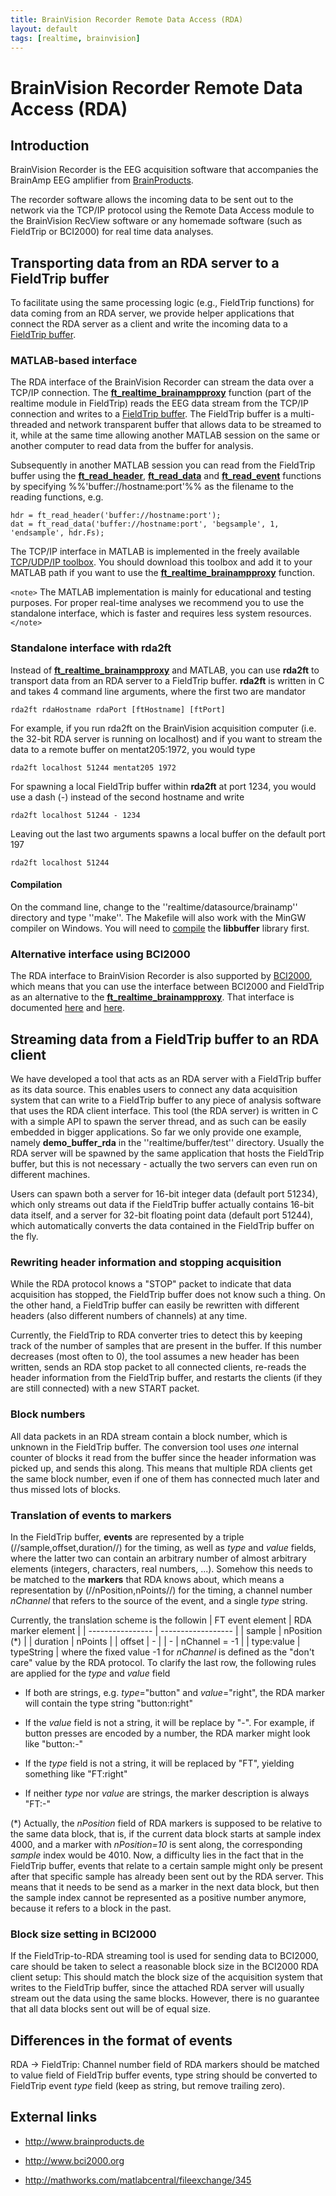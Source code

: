 ```yaml
---
title: BrainVision Recorder Remote Data Access (RDA)
layout: default
tags: [realtime, brainvision]
---
```


# BrainVision Recorder Remote Data Access (RDA)

## Introduction

BrainVision Recorder is the EEG acquisition software that accompanies the BrainAmp EEG amplifier from [BrainProducts](http://www.brainproducts.com/). 

The recorder software allows the incoming data to be sent out to the network via the TCP/IP protocol using the Remote Data Access module to the BrainVision RecView software or any homemade software (such as FieldTrip or BCI2000) for real time data analyses.

## Transporting data from an RDA server to a FieldTrip buffer

To facilitate using the same processing logic (e.g., FieldTrip functions) for data coming from an RDA server, we provide helper applications that connect the RDA server as a client and write the incoming data to a [FieldTrip buffer](/development/realtime/buffer).

### MATLAB-based interface

The RDA interface of the BrainVision Recorder can stream the data over a TCP/IP connection. The **[ft_realtime_brainampproxy](/reference/ft_realtime_brainampproxy)** function (part of the realtime module in FieldTrip) reads the EEG data stream from the TCP/IP connection and writes to a [FieldTrip buffer](/development/realtime). The FieldTrip buffer is a multi-threaded and network transparent buffer that allows data to be streamed to it, while at the same time allowing another MATLAB session on the same or another computer to read data from the buffer for analysis.

Subsequently in another MATLAB session you can read from the FieldTrip buffer using the **[ft_read_header](/reference/ft_read_header)**, **[ft_read_data](/reference/ft_read_data)** and **[ft_read_event](/reference/ft_read_event)** functions by specifying %%'buffer://hostname:port'%% as the filename to the reading functions, e.g. 

    hdr = ft_read_header('buffer://hostname:port');
    dat = ft_read_data('buffer://hostname:port', 'begsample', 1, 'endsample', hdr.Fs);

The TCP/IP interface in MATLAB is implemented in the freely available [TCP/UDP/IP toolbox](http://mathworks.com/matlabcentral/fileexchange/345). You should download this toolbox and add it to your MATLAB path if you want to use the **[ft_realtime_brainampproxy](/reference/ft_realtime_brainampproxy)** function. 

`<note>`
The MATLAB implementation is mainly for educational and testing purposes. For proper real-time analyses we recommend you to use the standalone interface, which is faster and requires less  system resources. 
`</note>`

### Standalone interface with rda2ft

Instead of **[ft_realtime_brainampproxy](/reference/ft_realtime_brainampproxy)** and MATLAB, you can use **rda2ft** to transport data from an RDA server to a FieldTrip buffer. **rda2ft** is written in C and takes 4 command line arguments, where the first two are mandator

    rda2ft rdaHostname rdaPort [ftHostname] [ftPort]

For example, if you run rda2ft on the BrainVision acquisition computer (i.e. the 32-bit RDA server is running on localhost) and if you want to stream the data to a remote buffer on mentat205:1972, you would type

    rda2ft localhost 51244 mentat205 1972
    
For spawning a local FieldTrip buffer within **rda2ft** at port 1234, you would use a dash (-) instead of the second hostname and write

    rda2ft localhost 51244 - 1234
    
Leaving out the last two arguments spawns a local buffer on the default port 197

    rda2ft localhost 51244

#### Compilation

On the command line, change to the ''realtime/datasource/brainamp'' directory and type ''make''. The Makefile will also work with the MinGW compiler on
Windows. You will need to  [compile](/development/realtime/reference_implementation#compiling_the_code) the **libbuffer** library first.

### Alternative interface using BCI2000

The RDA interface to BrainVision Recorder is also supported by [BCI2000](http://www.bci2000.org), which means that you can use the interface between BCI2000 and FieldTrip as an alternative to the **[ft_realtime_brainampproxy](/reference/ft_realtime_brainampproxy)**. That interface is documented [here](/development/realtime/bci2000) and [here](http://www.bci2000.org/wiki/index.php/Contributions:FieldTripBuffer).

## Streaming data from a FieldTrip buffer to an RDA client

We have developed a tool that acts as an RDA server with a FieldTrip buffer as its data source. This enables users to connect any data acquisition system that can write to a FieldTrip buffer to any piece of analysis software that uses the RDA client interface. This tool (the RDA server) is written in C with a simple API to spawn the server thread, and as such can be easily embedded in bigger applications. So far we only provide one example, namely **demo_buffer_rda** in the ''realtime/buffer/test'' directory. Usually the RDA server will be spawned by the same application that hosts the FieldTrip buffer, but this is not necessary - actually the two servers can even run on different machines.

Users can spawn both a server for 16-bit integer data (default port 51234), which only streams out data if the FieldTrip buffer actually contains 16-bit data itself, and a server for 32-bit floating point data (default port 51244), which automatically converts the data contained in the FieldTrip buffer on the fly.

### Rewriting header information and stopping acquisition

While the RDA protocol knows a "STOP" packet to indicate that data acquisition has stopped, the FieldTrip buffer does not know such a thing. On the other hand, a FieldTrip buffer can easily be rewritten with different headers (also different numbers of channels) at any time.

Currently, the FieldTrip to RDA converter tries to detect this by keeping track of the number of samples that are present in the buffer. If this number decreases (most often to 0), the tool assumes a new header has been written, sends an RDA stop packet to all connected clients, re-reads the header information from the FieldTrip buffer, and restarts the clients (if they are still connected) with a new START packet.

### Block numbers

All data packets in an RDA stream contain a block number, which is unknown in the FieldTrip buffer. The conversion tool uses *one* internal counter of blocks it read from the buffer since the header information was picked up, and sends this along. This means that multiple RDA clients get the same block number, even if one of them has connected much later and thus missed lots of blocks.

### Translation of events to markers

In the FieldTrip buffer, **events** are represented by a triple (//sample,offset,duration//) for the timing, as well as *type* and *value* fields, where the latter two can contain an arbitrary number of almost arbitrary elements (integers, characters, real numbers, ...). Somehow this needs to be matched to the **markers** that RDA knows about, which means a representation by (//nPosition,nPoints//) for the timing, a channel number *nChannel* that refers to the source of the event, and a single *type* string.

Currently, the translation scheme is the followin
 | FT event element | RDA marker element | 
 | ---------------- | ------------------ | 
 | sample           | nPosition (*)      | 
 | duration         | nPoints            | 
 | offset           | -                  | 
 | -                | nChannel = -1      | 
 | type:value       | typeString         | 
where the fixed value -1 for *nChannel* is defined as the "don't care" value by the RDA protocol.
To clarify the last row, the following rules are applied for the *type* and *value* field

*  If both are strings, e.g. *type*="button" and *value*="right", the RDA marker will contain the type string "button:right"

*  If the *value* field is not a string, it will be replace by "-". For example, if button presses are encoded by a number, the RDA marker might look like "button:-"

*  If the *type* field is not a string, it will be replaced by "FT", yielding something like "FT:right"

*  If neither *type* nor *value* are strings, the marker description is always "FT:-"

(*) Actually, the *nPosition* field of RDA markers is supposed to be relative 
to the same data block, that is, if the current data block starts at sample 
index 4000, and a marker with *nPosition=10* is sent along, the corresponding 
*sample* index would be 4010. Now, a difficulty lies in the fact that in the 
FieldTrip buffer, events that relate to a certain sample might only be present 
after that specific sample has already been sent out by the RDA server. This means 
that it needs to be send as a marker in the next data block, but then the sample 
index cannot be represented as a positive number anymore, because it refers to a block
in the past.

### Block size setting in BCI2000

If the FieldTrip-to-RDA streaming tool is used for sending data to BCI2000, care should be taken to 
select a reasonable block size in the BCI2000 RDA client setup: This should match the block size of
the acquisition system that writes to the FieldTrip buffer, since the attached RDA server will
usually stream out the data using the same blocks. However, there is no guarantee that all
data blocks sent out will be of equal size.

## Differences in the format of events

RDA -> FieldTrip: Channel number field of RDA markers should be matched to value field of FieldTrip buffer events, type string should be converted to FieldTrip event *type* field (keep as string, but remove trailing zero).

## External links

*  http://www.brainproducts.de

*  http://www.bci2000.org

*  http://mathworks.com/matlabcentral/fileexchange/345
